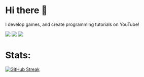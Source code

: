# Hi there 👋

<!--
**tank-king/tank-king** is a ✨ _special_ ✨ repository because its `README.md` (this file) appears on your GitHub profile.

Here are some ideas to get you started:

- 🔭 I’m currently working on ...
- 🌱 I’m currently learning ...
- 👯 I’m looking to collaborate on ...
- 🤔 I’m looking for help with ...
- 💬 Ask me about ...
- 📫 How to reach me: ...
- 😄 Pronouns: ...
- ⚡ Fun fact: ...
-->

I develop games, and create programming tutorials on YouTube!

<div>
<a href="https://tank-king.itch.io"><img src="https://img.shields.io/badge/GameDev-BB0000?logo=itchdotio&logoColor=white&style=for-the-badge"></a>
<a href="https://discord.com/invite/qh8XGWypvg"><img src="https://img.shields.io/badge/Discord-blue?logo=discord&logoColor=white&style=for-the-badge"></a>
<a href="https://youtube.com/c/rounak-bhowmik"><img src="https://img.shields.io/badge/YouTube-BB0000?logo=youtube&logoColor=white&style=for-the-badge"></a>
</div>

# Stats:
[![GitHub Streak](http://github-readme-streak-stats.herokuapp.com?user=tank-king&theme=highcontrast&border_radius=5&background=FFFFFF00)](https://git.io/streak-stats)

<!--
<table style="border:none">
  <tr>
    <td><a href="https://tank-king.itch.io">
      <img src="https://tank-king.github.io/assets/images/logos/itchio-logo-textless-white.png" alt="Alt Text" width=30></td>
    <td>Game Dev Portfolio</td>
  </tr>
  <tr>
    <td><a href="https://youtube.com/c/rounak-bhowmik"><img src="https://tank-king.github.io/assets/images/logos/yt_icon_mono_dark.png" alt="Alt Text" width=30></td>
    <td>YouTube Channel</td>
  </tr>
  <tr>
    <td><a href="https://discord.com/invite/qh8XGWypvg"><img src="https://tank-king.github.io/assets/images/logos/discord-logo.png" alt="Alt Text" width=30></td>
    <td>Discord Server</td>
  </tr>
</table>
</div>
-->
